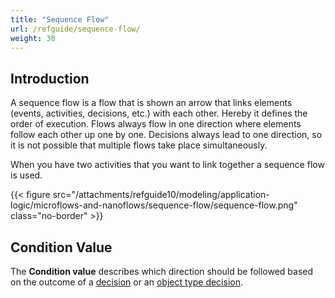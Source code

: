 ```yaml
---
title: "Sequence Flow"
url: /refguide/sequence-flow/
weight: 30
---
```


## Introduction

A sequence flow is a flow that is shown an arrow that links elements (events, activities, decisions, etc.) with each other. Hereby it defines the order of execution. Flows always flow in one direction where elements follow each other up one by one. Decisions always lead to one direction, so it is not possible that multiple flows take place simultaneously.

When you have two activities that you want to link together a sequence flow is used.

{{< figure src="/attachments/refguide10/modeling/application-logic/microflows-and-nanoflows/sequence-flow/sequence-flow.png" class="no-border" >}}

## Condition Value

The **Condition value** describes which direction should be followed based on the outcome of a [decision](/refguide/decision/) or an [object type decision](/refguide/object-type-decision/).
